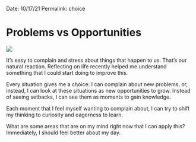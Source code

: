 
Date: 10/17/21
Permalink: choice

# Problems vs Opportunities

![](https://images.unsplash.com/photo-1533073526757-2c8ca1df9f1c?ixlib=rb-1.2.1&q=80&fm=jpg&crop=entropy&cs=tinysrgb&dl=javier-allegue-barros-C7B-ExXpOIE-unsplash.jpg)

It’s easy to complain and stress about things that happen to us. That’s our natural reaction. Reflecting on life recently helped me understand something that I could start doing to improve this.

Every situation gives me a choice: I can complain about new problems, or, instead, I can look at these situations as new opportunities to grow. Instead of seeing setbacks, I can see them as moments to gain knowledge. 

Each moment that I feel myself wanting to complain about, I can try to shift my thinking to curiosity and eagerness to learn. 

What are some areas that are on my mind right now that I can apply this? Immediately, I should feel better about my day. 